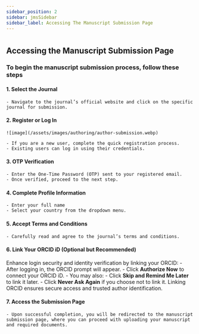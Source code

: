 ```yaml
---
sidebar_position: 2
sidebar: jmsSidebar
sidebar_label: Accessing The Manuscript Submission Page 
---
```

#

## Accessing the Manuscript Submission Page

### To begin the manuscript submission process, follow these steps

#### 1. Select the Journal

    - Navigate to the journal’s official website and click on the specific journal for submission.

#### 2. Register or Log In

    ![image](/assets/images/authoring/author-submission.webp)

    - If you are a new user, complete the quick registration process.
    - Existing users can log in using their credentials.

#### 3. OTP Verification

    - Enter the One-Time Password (OTP) sent to your registered email.
    - Once verified, proceed to the next step.

#### 4. Complete Profile Information

    - Enter your full name
    - Select your country from the dropdown menu.

#### 5. Accept Terms and Conditions

    - Carefully read and agree to the journal’s terms and conditions.

#### 6. Link Your ORCID iD (Optional but Recommended)

Enhance login security and identity verification by linking your ORCID:
    - After logging in, the ORCID prompt will appear.
    - Click **Authorize Now** to connect your ORCID iD.
    - You may also:
        - Click **Skip and Remind Me Later** to link it later.
        - Click **Never Ask Again** if you choose not to link it.
Linking ORCID ensures secure access and trusted author identification.

#### 7. Access the Submission Page

    - Upon successful completion, you will be redirected to the manuscript submission page, where you can proceed with uploading your manuscript and required documents.
